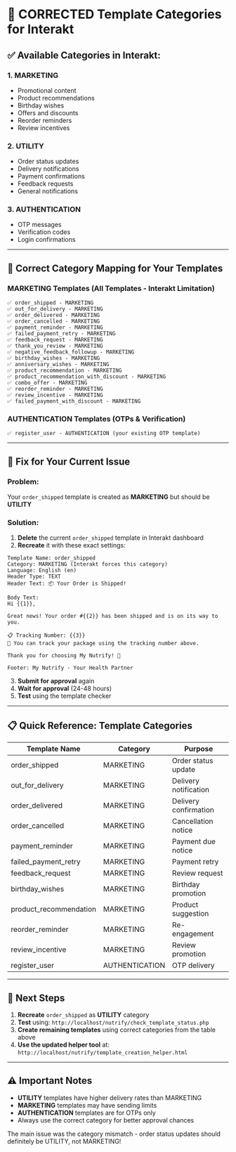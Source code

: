 # 🔧 CORRECTED Template Categories for Interakt

## ✅ **Available Categories in Interakt:**

### **1. MARKETING**
- Promotional content
- Product recommendations  
- Birthday wishes
- Offers and discounts
- Reorder reminders
- Review incentives

### **2. UTILITY** 
- Order status updates
- Delivery notifications
- Payment confirmations
- Feedback requests
- General notifications

### **3. AUTHENTICATION**
- OTP messages
- Verification codes
- Login confirmations

---

## 🎯 **Correct Category Mapping for Your Templates**

### **MARKETING Templates (All Templates - Interakt Limitation)**
```
✅ order_shipped - MARKETING
✅ out_for_delivery - MARKETING
✅ order_delivered - MARKETING
✅ order_cancelled - MARKETING
✅ payment_reminder - MARKETING
✅ failed_payment_retry - MARKETING
✅ feedback_request - MARKETING
✅ thank_you_review - MARKETING
✅ negative_feedback_followup - MARKETING
✅ birthday_wishes - MARKETING
✅ anniversary_wishes - MARKETING
✅ product_recommendation - MARKETING
✅ product_recommendation_with_discount - MARKETING
✅ combo_offer - MARKETING
✅ reorder_reminder - MARKETING
✅ review_incentive - MARKETING
✅ failed_payment_with_discount - MARKETING
```



### **AUTHENTICATION Templates (OTPs & Verification)**
```
✅ register_user - AUTHENTICATION (your existing OTP template)
```

---

## 🔧 **Fix for Your Current Issue**

### **Problem:** 
Your `order_shipped` template is created as **MARKETING** but should be **UTILITY**

### **Solution:**
1. **Delete** the current `order_shipped` template in Interakt dashboard
2. **Recreate** it with these exact settings:

```
Template Name: order_shipped
Category: MARKETING (Interakt forces this category)
Language: English (en)
Header Type: TEXT
Header Text: 📦 Your Order is Shipped!

Body Text:
Hi {{1}}, 

Great news! Your order #{{2}} has been shipped and is on its way to you.

📋 Tracking Number: {{3}}
🚚 You can track your package using the tracking number above.

Thank you for choosing My Nutrify! 🌿

Footer: My Nutrify - Your Health Partner
```

3. **Submit for approval** again
4. **Wait for approval** (24-48 hours)
5. **Test** using the template checker

---

## 📋 **Quick Reference: Template Categories**

| Template Name | Category | Purpose |
|---------------|----------|---------|
| order_shipped | MARKETING | Order status update |
| out_for_delivery | MARKETING | Delivery notification |
| order_delivered | MARKETING | Delivery confirmation |
| order_cancelled | MARKETING | Cancellation notice |
| payment_reminder | MARKETING | Payment due notice |
| failed_payment_retry | MARKETING | Payment retry |
| feedback_request | MARKETING | Review request |
| birthday_wishes | MARKETING | Birthday promotion |
| product_recommendation | MARKETING | Product suggestion |
| reorder_reminder | MARKETING | Re-engagement |
| review_incentive | MARKETING | Review promotion |
| register_user | AUTHENTICATION | OTP delivery |

---

## 🚀 **Next Steps**

1. **Recreate** `order_shipped` as **UTILITY** category
2. **Test** using: `http://localhost/nutrify/check_template_status.php`
3. **Create remaining templates** using correct categories from the table above
4. **Use the updated helper tool** at: `http://localhost/nutrify/template_creation_helper.html`

---

## ⚠️ **Important Notes**

- **UTILITY** templates have higher delivery rates than MARKETING
- **MARKETING** templates may have sending limits
- **AUTHENTICATION** templates are for OTPs only
- Always use the correct category for better approval chances

The main issue was the category mismatch - order status updates should definitely be UTILITY, not MARKETING!
